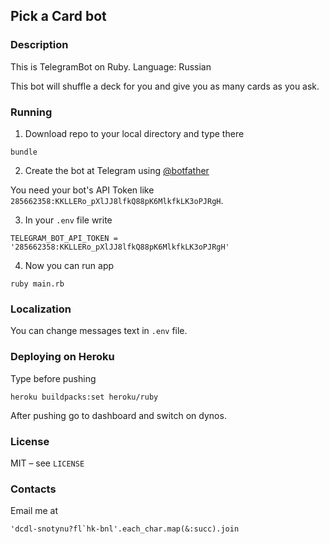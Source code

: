 ## Pick a Card bot

### Description

This is TelegramBot on Ruby. Language: Russian

This bot will shuffle a deck for you and give you as many cards as you ask.

### Running

1. Download repo to your local directory and type there

```
bundle
```

2. Create the bot at Telegram using [@botfather](https://telegram.me/botfather)

You need your bot's API Token like `285662358:KKLLERo_pXlJJ8lfkQ88pK6MlkfkLK3oPJRgH`.

3. In your `.env` file write

```
TELEGRAM_BOT_API_TOKEN = '285662358:KKLLERo_pXlJJ8lfkQ88pK6MlkfkLK3oPJRgH'
```

4. Now you can run app

```
ruby main.rb
```

### Localization

You can change messages text in `.env` file.


### Deploying on Heroku

Type before pushing

```
heroku buildpacks:set heroku/ruby
```

After pushing go to dashboard and switch on dynos.

### License

MIT – see `LICENSE`

### Contacts

Email me at

```
'dcdl-snotynu?fl`hk-bnl'.each_char.map(&:succ).join
```
